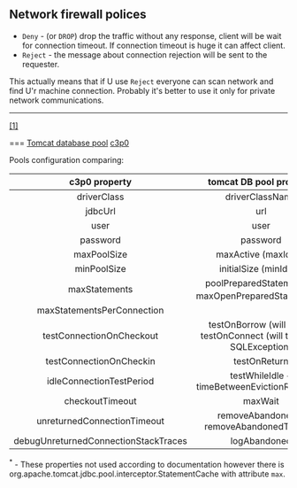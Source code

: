 ## Network firewall polices
 * `Deny` - (or `DROP`) drop the traffic without any response, client will be wait for connection timeout.
 If connection timeout is huge it can affect client. 
 * `Reject` - the message about connection rejection will be sent to the requester.
 
 This actually means that if U use `Reject` everyone can scan network and find U'r machine connection.
 Probably it's better to use it only for private network communications.  
 
 ---
 [[1]](https://kb.zyxel.com/KB/searchArticle!gwsViewDetail.action?articleOid=012926&lang=EN)
 
 ===
 [Tomcat database pool](https://tomcat.apache.org/tomcat-7.0-doc/jdbc-pool.html)
 [c3p0](https://www.mchange.com/projects/c3p0/)
 
 Pools configuration comparing:
 
 |c3p0 property| tomcat DB pool property|
 |:-----------:|:----------------------:|
 |driverClass                |driverClassName|
 |jdbcUrl                    |url|
 |user                       |user|
 |password                   |password|
 |maxPoolSize                |maxActive (maxIdle?)|
 |minPoolSize                |initialSize (minIdle?)|
 |maxStatements              |poolPreparedStatements + maxOpenPreparedStatements<sup>*</sup>|
 |maxStatementsPerConnection ||
 |testConnectionOnCheckout   |testOnBorrow (will retry), testOnConnect (will throw an SQLException)|
 |testConnectionOnCheckin    |testOnReturn|
 |idleConnectionTestPeriod   |testWhileIdle + timeBetweenEvictionRunsMillis|
 |checkoutTimeout            |maxWait|
 |unreturnedConnectionTimeout|removeAbandoned + removeAbandonedTimeout|
 |debugUnreturnedConnectionStackTraces|logAbandoned|
 
<sup>*</sup> - These properties not used according to documentation however there is org.apache.tomcat.jdbc.pool.interceptor.StatementCache with attribute `max`.
 